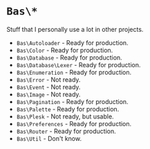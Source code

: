 # `Bas\*`

Stuff that I personally use a lot in other projects.

- `Bas\Autoloader` - Ready for production.
- `Bas\Color` - Ready for production.
- `Bas\Database` - Ready for production.
- `Bas\Database\Lexer` - Ready for production.
- `Bas\Enumeration` - Ready for production.
- `Bas\Error` - Not ready.
- `Bas\Event` - Not ready.
- `Bas\Image` - Not ready.
- `Bas\Pagination` - Ready for production.
- `Bas\Palette` - Ready for production.
- `Bas\Plesk` - Not ready, but usable.
- `Bas\Preferences` - Ready for production.
- `Bas\Router` - Ready for production.
- `Bas\Util` - Don't know.
